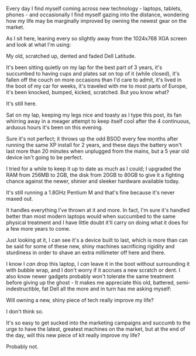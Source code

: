 <!---
title: "Putting tech into perspective"
date: "2011-01-28"
categories:
  - "opinion"
tags:
  - "laptop"
  - "life"
  - "marketing"
  - "perspective"
  - "tech"
--->

Every day I find myself coming across new technology - laptops, tablets, phones - and occasionally I find myself gazing into the distance, wondering how my life may be marginally improved by owning the newest gear on the market.

As I sit here, leaning every so slightly away from the 1024x768 XGA screen and look at what I'm using:

My old, scratched up, dented and faded Dell Latitude.

It's been sitting quietly on my lap for the best part of 3 years, it's succumbed to having cups and plates sat on top of it (while closed), it's fallen off the couch on more occasions than I'd care to admit, it's lived in the boot of my car for weeks, it's traveled with me to most parts of Europe, it's been knocked, bumped, kicked, scratched. But you know what?

It's still here.

Sat on my lap, keeping my legs nice and toasty as I type this post, its fan whirring away in a meager attempt to keep itself cool after the 4 continuous, arduous hours it's been on this evening.

Sure it's not perfect; it throws up the odd BSOD every few months after running the same XP install for 2 years, and these days the battery won't last more than 20 minutes when unplugged from the mains, but a 5 year old device isn't going to be perfect.

I tried for a while to keep it up to date as much as I could; I upgraded the RAM from 256MB to 2GB, the disk from 20GB to 80GB to give it a fighting chance against the newer, shinier and sleeker hardware available today.

It's still running a 1.8GHz Pentium M and that's fine because it's never maxed out.

It handles everything I've thrown at it and more. In fact, I'm sure it's handled better than most modern laptops would when succumbed to the same physical treatment and I have little doubt it'll carry on doing what it does for a few more years to come.

Just looking at it, I can see it's a device built to last, which is more than can be said for some of these new, shiny machines sacrificing rigidity and sturdiness in order to shave an extra millimeter off here and there.

I know I _can_ drop this laptop, I _can_ leave it in the boot without surrounding it with bubble wrap, and I don't worry if it accrues a new scratch or dent. I also know newer gadgets probably won't tolerate the same treatment before giving up the ghost - It makes me appreciate this old, battered, semi-indestructible, fat Dell all the more and in turn has me asking myself:

Will owning a new, shiny piece of tech really improve my life?

I don't think so.

It's so easy to get sucked into the marketing campaigns and succumb to the urge to have the latest, greatest machines on the market, but at the end of the day, will this new piece of kit really improve my life?

Probably not.
